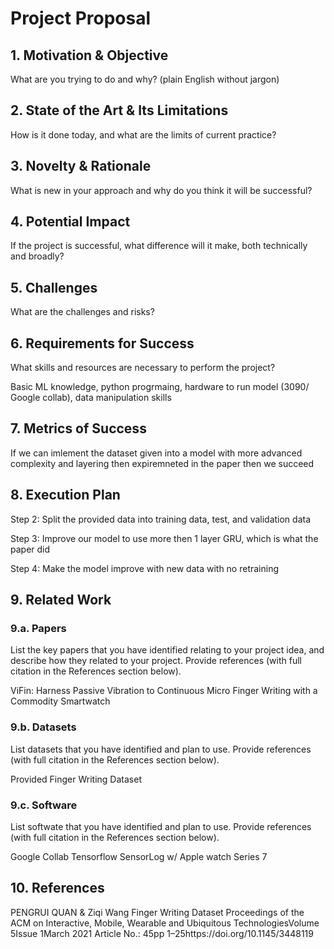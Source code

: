 # Project Proposal

## 1. Motivation & Objective

What are you trying to do and why? (plain English without jargon)

## 2. State of the Art & Its Limitations

How is it done today, and what are the limits of current practice?

## 3. Novelty & Rationale

What is new in your approach and why do you think it will be successful?

## 4. Potential Impact

If the project is successful, what difference will it make, both technically and broadly?

## 5. Challenges

What are the challenges and risks?

## 6. Requirements for Success

What skills and resources are necessary to perform the project?

Basic ML knowledge, python progrmaing, hardware to run model (3090/ Google collab), data manipulation skills

## 7. Metrics of Success

If we can imlement the dataset given into a model with more advanced complexity and layering then expiremneted in the paper then we succeed

## 8. Execution Plan

Step 2: Split the provided data into training data, test, and validation data 

Step 3: Improve our model to use more then 1 layer GRU, which is what the paper did

Step 4: Make the model improve with new data with no retraining  

## 9. Related Work

### 9.a. Papers

List the key papers that you have identified relating to your project idea, and describe how they related to your project. Provide references (with full citation in the References section below).

ViFin: Harness Passive Vibration to Continuous Micro Finger Writing with a Commodity Smartwatch

### 9.b. Datasets

List datasets that you have identified and plan to use. Provide references (with full citation in the References section below).

Provided Finger Writing Dataset

### 9.c. Software

List softwate that you have identified and plan to use. Provide references (with full citation in the References section below).

Google Collab 
Tensorflow 
SensorLog w/ Apple watch Series 7

## 10. References

PENGRUI QUAN & Ziqi Wang Finger Writing Dataset
Proceedings of the ACM on Interactive, Mobile, Wearable and Ubiquitous TechnologiesVolume 5Issue 1March 2021 Article No.: 45pp 1–25https://doi.org/10.1145/3448119
